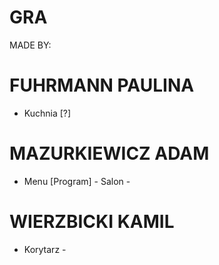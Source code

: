 # GRA
MADE BY:
# FUHRMANN PAULINA 
- Kuchnia [?]
# MAZURKIEWICZ ADAM 
- Menu [Program] - Salon -
# WIERZBICKI KAMIL
- Korytarz -
